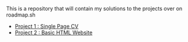 This is a repository that will contain my solutions to the projects over on roadmap.sh

<ul>
  <li><a href="https://roadmap.sh/projects/single-page-cv">Project 1 : Single Page CV</a></li>
  <li><a href="https://roadmap.sh/projects/single-page-cv">Project 2 : Basic HTML Website</a></li>
</ul>
